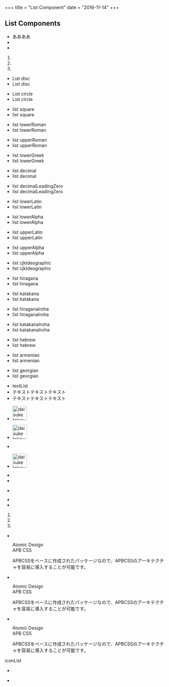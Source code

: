 +++
title = "List Component"
date = "2016-11-14"
+++

## List Components

<ul>
    <li>ああああ</li>
    <li></li>
    <li></li>
</ul>

<ol>
    <li></li>
    <li></li>
    <li></li>
</ol>


<ul class="list disc">
    <li>List disc</li>
    <li>List disc</li>
</ul>

<ul class="list circle">
    <li>List circle</li>
    <li>List circle</li>
</ul>

<ul class="list square">
    <li>list square</li>
    <li>list square</li>
</ul>

<ul class="list lowerRoman">
    <li>list lowerRoman</li>
    <li>list lowerRoman</li>
</ul>

<ul class="list upperRoman">
    <li>list upperRoman</li>
    <li>list upperRoman</li>
</ul>

<ul class="list lowerGreek">
    <li>list lowerGreek</li>
    <li>list lowerGreek</li>
</ul>

<ul class="list decimal">
    <li>list decimal</li>
    <li>list decimal</li>
</ul>

<ul class="list decimalLeadingZero">
    <li>list decimalLeadingZero</li>
    <li>list decimalLeadingZero</li>
</ul>

<ul class="list lowerLatin">
    <li>list lowerLatin</li>
    <li>list lowerLatin</li>
</ul>

<ul class="list lowerAlpha">
    <li>list lowerAlpha</li>
    <li>list lowerAlpha</li>
</ul>

<ul class="list upperLatin">
    <li>list upperLatin</li>
    <li>list upperLatin</li>
</ul>

<ul class="list upperAlpha">
    <li>list upperAlpha</li>
    <li>list upperAlpha</li>
</ul>

<ul class="list cjkIdeographic">
    <li>list cjkIdeographic</li>
    <li>list cjkIdeographic</li>
</ul>

<ul class="list hiragana">
    <li>list hiragana</li>
    <li>list hiragana</li>
</ul>

<ul class="list katakana">
    <li>list katakana</li>
    <li>list katakana</li>
</ul>

<ul class="list hiraganaIroha">
    <li>list hiraganaIroha</li>
    <li>list hiraganaIroha</li>
</ul>

<ul class="list katakanaIroha">
    <li>list katakanaIroha</li>
    <li>list katakanaIroha</li>
</ul>

<ul class="list hebrew">
    <li>list hebrew</li>
    <li>list hebrew</li>
</ul>

<ul class="list armenian">
    <li>list armenian</li>
    <li>list armenian</li>
</ul>

<ul class="list georgian">
    <li>list georgian</li>
    <li>list georgian</li>
</ul>

<ul class="textList">
  <li>textList</li>
  <li>テキストテキストテキスト</li>
  <li>テキストテキストテキスト</li>
</ul>

<ul class="thumbnailList">
    <li>
        <p class="thumbnail round"><img src="img/thumbnail_01.jpg" width="45" alt="daisuke takayama" /></p>
        <div class="details"></div>
    </li>
    <li>
        <div class="thumbnailBox">
            <p class="thumbnail round"><img src="img/thumbnail_01.jpg" width="45" alt="daisuke takayama" /></p>
            <div class="details"></div>
        </div>
        <div class="details"></div>
    </li>
    <li></li>
</ul>

<ul class="thumbnailList user">
    <li>
        <p class="thumbnail"><img src="img/thumbnail_01.jpg" width="45" alt="daisuke takayama" /></p>
        <div class="details"></div>
    </li>
    <li></li>
    <li></li>
</ul>

<ul class="thumbnailList item">
    <li>
        <p class="thumbnail"><img src="" alt=""/></p>
        <div class="details"></div>
    </li>
    <li></li>
    <li></li>
</ul>

<ol>
    <li></li>
    <li></li>
    <li></li>
</ol>


<ul class="pictureList">
  <li>
    <p class="picture"><img src="img/top/pic_feature_01.png" alt=""/></p>
    <p class="title picture">Atomic Design<br>APB CSS</p>
    <p class="text picture">APBCSSをベースに作成されたパッケージなので、APBCSSのアーキテクチャを容易に導入することが可能です。</p>
  </li>
  <li>
    <p class="picture"><img src="img/top/pic_feature_01.png" alt=""/></p>
    <p class="title picture">Atomic Design<br>APB CSS</p>
    <p class="text picture">APBCSSをベースに作成されたパッケージなので、APBCSSのアーキテクチャを容易に導入することが可能です。</p>
  </li>
  <li>
    <p class="picture"><img src="img/top/pic_feature_01.png" alt=""/></p>
    <p class="title picture">Atomic Design<br>APB CSS</p>
    <p class="text picture">APBCSSをベースに作成されたパッケージなので、APBCSSのアーキテクチャを容易に導入することが可能です。</p>
  </li>
</ul>

iconList
<ul class="iconList right">
  <li>
    <p class="iconBtn"><span class="icon ap-low-vision"></span></p>
  </li>
  <li>
    <p class="iconBtn"><span class="icon ap-low-vision"></span></p>
  </li>
</ul>